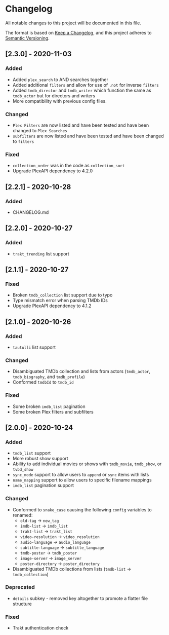# Changelog
All notable changes to this project will be documented in this file.

The format is based on [Keep a Changelog](https://keepachangelog.com/en/1.0.0/),
and this project adheres to [Semantic Versioning](https://semver.org/spec/v2.0.0.html).

## [2.3.0] - 2020-11-03
### Added
- Added `plex_search` to AND searches together
- Added additional `filters` and allow for use of `.not` for inverse `filters`
- Added `tmdb_director` and `tmdb_writer` which function the same as `tmdb_actor` but for directors and writers
- More compatibility  with previous config files.

### Changed
- `Plex Filters` are now listed and have been tested and have been changed to `Plex Searches`
- `subfilters` are now listed and have been tested and have been changed to `filters`

### Fixed
- `collection_order` was in the code as `collection_sort`
- Upgrade PlexAPI dependency to 4.2.0

## [2.2.1] - 2020-10-28
### Added
- CHANGELOG.md

## [2.2.0] - 2020-10-27
### Added
- `trakt_trending` list support

## [2.1.1] - 2020-10-27
### Fixed
- Broken `tmdb_collection` list support due to typo
- Type mismatch error when parsing TMDb IDs
- Upgrade PlexAPI dependency to 4.1.2

## [2.1.0] - 2020-10-26
### Added
- `tautulli` list support

### Changed
- Disambiguated TMDb collection and lists from actors (`tmdb_actor`, `tmdb_biography`, and `tmdb_profile`)
- Conformed `tmdbId` to `tmdb_id`

### Fixed
- Some broken `imdb_list` pagination
- Some broken Plex filters and subfilters

## [2.0.0] - 2020-10-24
### Added
- `tmdb_list` support
- More robust show support
- Ability to add individual movies or shows with `tmdb_movie`, `tmdb_show`, or `tvbd_show`
- `sync_mode` support to allow users to `append` or `sync` items with lists
- `name_mapping` support to allow users to specific filename mappings
- `imdb_list` pagination support

### Changed
- Conformed to `snake_case` causing the following `config` variables to renamed:
  - `old-tag` -> `new_tag`
  - `imdb-list` -> `imdb_list`
  - `trakt-list` -> `trakt_list`
  - `video-resolution` -> `video_resolution`
  - `audio-language` -> `audio_language`
  - `subtitle-language` -> `subtitle_language`
  - `tmdb-poster` -> `tmdb_poster`
  - `image-server` -> `image_server`
  - `poster-directory` -> `poster_directory`
- Disambiguated TMDb collections from lists (`tmdb-list` -> `tmdb_collection`)

### Deprecated
- `details` subkey - removed key altogether to promote a flatter file structure

### Fixed
- Trakt authentication check
